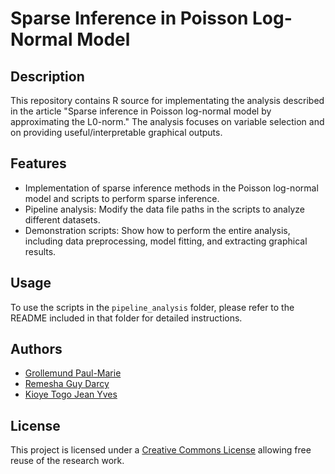 # Sparse Inference in Poisson Log-Normal Model

## Description
This repository contains R source for implementating the analysis described in the article "Sparse inference in Poisson log-normal model by approximating the L0-norm." 
The analysis focuses on variable selection and on providing useful/interpretable graphical outputs.
## Features
- Implementation of sparse inference methods in the Poisson log-normal model and scripts to perform sparse inference.
- Pipeline analysis: Modify the data file paths in the scripts to analyze different datasets.
- Demonstration scripts: Show how to perform the entire analysis, including data preprocessing, model fitting, and extracting graphical results.

## Usage
To use the scripts in the `pipeline_analysis` folder, please refer to the README included in that folder for detailed instructions.

## Authors
- [Grollemund Paul-Marie](https://github.com/pmgrollemund/)
- [Remesha Guy Darcy](https://github.com/remesha/)
- [Kioye Togo Jean Yves](https://github.com/kioye-jean-yves/)

## License
This project is licensed under a [Creative Commons License](https://creativecommons.org/) allowing free reuse of the research work. 
